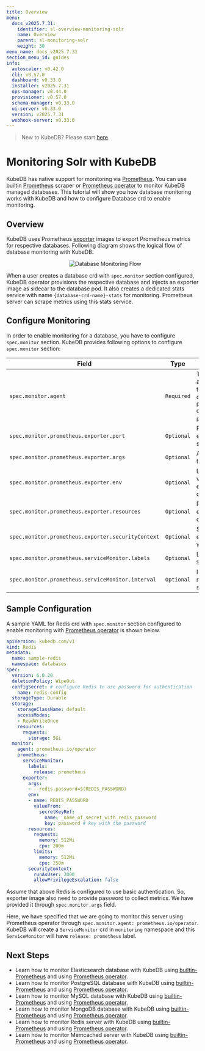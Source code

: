 ```yaml
---
title: Overview
menu:
  docs_v2025.7.31:
    identifier: sl-overview-monitoring-solr
    name: Overview
    parent: sl-monitoring-solr
    weight: 30
menu_name: docs_v2025.7.31
section_menu_id: guides
info:
  autoscaler: v0.42.0
  cli: v0.57.0
  dashboard: v0.33.0
  installer: v2025.7.31
  ops-manager: v0.44.0
  provisioner: v0.57.0
  schema-manager: v0.33.0
  ui-server: v0.33.0
  version: v2025.7.31
  webhook-server: v0.33.0
---
```


> New to KubeDB? Please start [here](/docs/v2025.7.31/README).

# Monitoring Solr with KubeDB

KubeDB has native support for monitoring via [Prometheus](https://prometheus.io/). You can use builtin [Prometheus](https://github.com/prometheus/prometheus) scraper or [Prometheus operator](https://github.com/prometheus-operator/prometheus-operator) to monitor KubeDB managed databases. This tutorial will show you how database monitoring works with KubeDB and how to configure Database crd to enable monitoring.

## Overview

KubeDB uses Prometheus [exporter](https://prometheus.io/docs/instrumenting/exporters/#databases) images to export Prometheus metrics for respective databases. Following diagram shows the logical flow of database monitoring with KubeDB.

<p align="center">
  <img alt="Database Monitoring Flow"  src="/docs/v2025.7.31/images/concepts/monitoring/database-monitoring-overview.svg">
</p>

When a user creates a database crd with `spec.monitor` section configured, KubeDB operator provisions the respective database and injects an exporter image as sidecar to the database pod. It also creates a dedicated stats service with name `{database-crd-name}-stats` for monitoring. Prometheus server can scrape metrics using this stats service.

## Configure Monitoring

In order to enable monitoring for a database, you have to configure `spec.monitor` section. KubeDB provides following options to configure `spec.monitor` section:

| Field                                              | Type       | Uses                                                                                                                                    |
|----------------------------------------------------|------------|-----------------------------------------------------------------------------------------------------------------------------------------|
| `spec.monitor.agent`                               | `Required` | Type of the monitoring agent that will be used to monitor this database. It can be `prometheus.io/builtin` or `prometheus.io/operator`. |
| `spec.monitor.prometheus.exporter.port`            | `Optional` | Port number where the exporter side car will serve metrics.                                                                             |
| `spec.monitor.prometheus.exporter.args`            | `Optional` | Arguments to pass to the exporter sidecar.                                                                                              |
| `spec.monitor.prometheus.exporter.env`             | `Optional` | List of environment variables to set in the exporter sidecar container.                                                                 |
| `spec.monitor.prometheus.exporter.resources`       | `Optional` | Resources required by exporter sidecar container.                                                                                       |
| `spec.monitor.prometheus.exporter.securityContext` | `Optional` | Security options the exporter should run with.                                                                                          |
| `spec.monitor.prometheus.serviceMonitor.labels`    | `Optional` | Labels for `ServiceMonitor` crd.                                                                                                        |
| `spec.monitor.prometheus.serviceMonitor.interval`  | `Optional` | Interval at which metrics should be scraped.                                                                                            |

## Sample Configuration

A sample YAML for Redis crd with `spec.monitor` section configured to enable monitoring with [Prometheus operator](https://github.com/prometheus-operator/prometheus-operator) is shown below.

```yaml
apiVersion: kubedb.com/v1
kind: Redis
metadata:
  name: sample-redis
  namespace: databases
spec:
  version: 6.0.20
  deletionPolicy: WipeOut
  configSecret: # configure Redis to use password for authentication
    name: redis-config
  storageType: Durable
  storage:
    storageClassName: default
    accessModes:
    - ReadWriteOnce
    resources:
      requests:
        storage: 5Gi
  monitor:
    agent: prometheus.io/operator
    prometheus:
      serviceMonitor:
        labels:
          release: prometheus
      exporter:
        args:
        - --redis.password=$(REDIS_PASSWORD)
        env:
        - name: REDIS_PASSWORD
          valueFrom:
            secretKeyRef:
              name: _name_of_secret_with_redis_password
              key: password # key with the password
        resources:
          requests:
            memory: 512Mi
            cpu: 200m
          limits:
            memory: 512Mi
            cpu: 250m
        securityContext:
          runAsUser: 2000
          allowPrivilegeEscalation: false
```

Assume that above Redis is configured to use basic authentication. So, exporter image also need to provide password to collect metrics. We have provided it through `spec.monitor.args` field.

Here, we have specified that we are going to monitor this server using Prometheus operator through `spec.monitor.agent: prometheus.io/operator`. KubeDB will create a `ServiceMonitor` crd in `monitoring` namespace and this `ServiceMonitor` will have `release: prometheus` label.

## Next Steps

- Learn how to monitor Elasticsearch database with KubeDB using [builtin-Prometheus](/docs/v2025.7.31/guides/elasticsearch/monitoring/using-builtin-prometheus) and using [Prometheus operator](/docs/v2025.7.31/guides/elasticsearch/monitoring/using-prometheus-operator).
- Learn how to monitor PostgreSQL database with KubeDB using [builtin-Prometheus](/docs/v2025.7.31/guides/postgres/monitoring/using-builtin-prometheus) and using [Prometheus operator](/docs/v2025.7.31/guides/postgres/monitoring/using-prometheus-operator).
- Learn how to monitor MySQL database with KubeDB using [builtin-Prometheus](/docs/v2025.7.31/guides/mysql/monitoring/builtin-prometheus/) and using [Prometheus operator](/docs/v2025.7.31/guides/mysql/monitoring/prometheus-operator/).
- Learn how to monitor MongoDB database with KubeDB using [builtin-Prometheus](/docs/v2025.7.31/guides/mongodb/monitoring/using-builtin-prometheus) and using [Prometheus operator](/docs/v2025.7.31/guides/mongodb/monitoring/using-prometheus-operator).
- Learn how to monitor Redis server with KubeDB using [builtin-Prometheus](/docs/v2025.7.31/guides/redis/monitoring/using-builtin-prometheus) and using [Prometheus operator](/docs/v2025.7.31/guides/redis/monitoring/using-prometheus-operator).
- Learn how to monitor Memcached server with KubeDB using [builtin-Prometheus](/docs/v2025.7.31/guides/memcached/monitoring/using-builtin-prometheus) and using [Prometheus operator](/docs/v2025.7.31/guides/memcached/monitoring/using-prometheus-operator).
